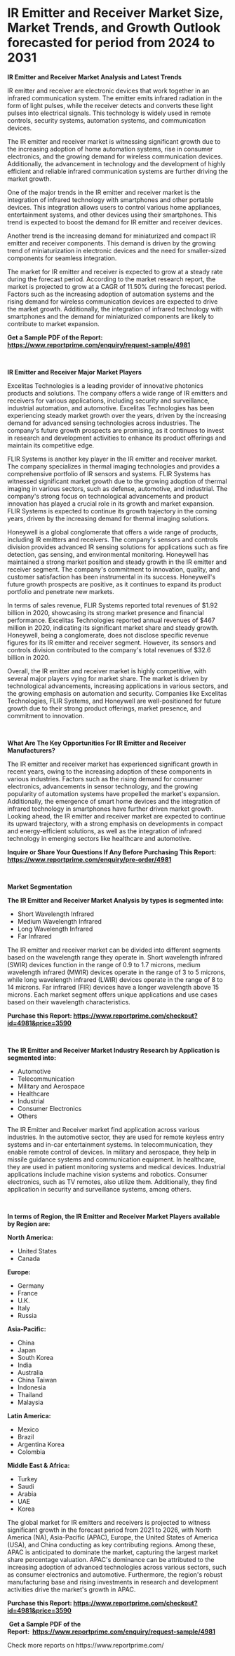 <p><h1>IR Emitter and Receiver Market Size, Market Trends, and Growth Outlook forecasted for period from 2024 to 2031</h1></p><p><strong>IR Emitter and Receiver Market Analysis and Latest Trends</strong></p>
<p><p>IR emitter and receiver are electronic devices that work together in an infrared communication system. The emitter emits infrared radiation in the form of light pulses, while the receiver detects and converts these light pulses into electrical signals. This technology is widely used in remote controls, security systems, automation systems, and communication devices.</p><p>The IR emitter and receiver market is witnessing significant growth due to the increasing adoption of home automation systems, rise in consumer electronics, and the growing demand for wireless communication devices. Additionally, the advancement in technology and the development of highly efficient and reliable infrared communication systems are further driving the market growth.</p><p>One of the major trends in the IR emitter and receiver market is the integration of infrared technology with smartphones and other portable devices. This integration allows users to control various home appliances, entertainment systems, and other devices using their smartphones. This trend is expected to boost the demand for IR emitter and receiver devices.</p><p>Another trend is the increasing demand for miniaturized and compact IR emitter and receiver components. This demand is driven by the growing trend of miniaturization in electronic devices and the need for smaller-sized components for seamless integration.</p><p>The market for IR emitter and receiver is expected to grow at a steady rate during the forecast period. According to the market research report, the market is projected to grow at a CAGR of 11.50% during the forecast period. Factors such as the increasing adoption of automation systems and the rising demand for wireless communication devices are expected to drive the market growth. Additionally, the integration of infrared technology with smartphones and the demand for miniaturized components are likely to contribute to market expansion.</p></p>
<p><strong>Get a Sample PDF of the Report:&nbsp; <a href="https://www.reportprime.com/enquiry/request-sample/4981">https://www.reportprime.com/enquiry/request-sample/4981</a></strong></p>
<p>&nbsp;</p>
<p><strong>IR Emitter and Receiver Major Market Players</strong></p>
<p><p>Excelitas Technologies is a leading provider of innovative photonics products and solutions. The company offers a wide range of IR emitters and receivers for various applications, including security and surveillance, industrial automation, and automotive. Excelitas Technologies has been experiencing steady market growth over the years, driven by the increasing demand for advanced sensing technologies across industries. The company's future growth prospects are promising, as it continues to invest in research and development activities to enhance its product offerings and maintain its competitive edge.</p><p>FLIR Systems is another key player in the IR emitter and receiver market. The company specializes in thermal imaging technologies and provides a comprehensive portfolio of IR sensors and systems. FLIR Systems has witnessed significant market growth due to the growing adoption of thermal imaging in various sectors, such as defense, automotive, and industrial. The company's strong focus on technological advancements and product innovation has played a crucial role in its growth and market expansion. FLIR Systems is expected to continue its growth trajectory in the coming years, driven by the increasing demand for thermal imaging solutions.</p><p>Honeywell is a global conglomerate that offers a wide range of products, including IR emitters and receivers. The company's sensors and controls division provides advanced IR sensing solutions for applications such as fire detection, gas sensing, and environmental monitoring. Honeywell has maintained a strong market position and steady growth in the IR emitter and receiver segment. The company's commitment to innovation, quality, and customer satisfaction has been instrumental in its success. Honeywell's future growth prospects are positive, as it continues to expand its product portfolio and penetrate new markets.</p><p>In terms of sales revenue, FLIR Systems reported total revenues of $1.92 billion in 2020, showcasing its strong market presence and financial performance. Excelitas Technologies reported annual revenues of $467 million in 2020, indicating its significant market share and steady growth. Honeywell, being a conglomerate, does not disclose specific revenue figures for its IR emitter and receiver segment. However, its sensors and controls division contributed to the company's total revenues of $32.6 billion in 2020.</p><p>Overall, the IR emitter and receiver market is highly competitive, with several major players vying for market share. The market is driven by technological advancements, increasing applications in various sectors, and the growing emphasis on automation and security. Companies like Excelitas Technologies, FLIR Systems, and Honeywell are well-positioned for future growth due to their strong product offerings, market presence, and commitment to innovation.</p></p>
<p>&nbsp;</p>
<p><strong>What Are The Key Opportunities For IR Emitter and Receiver Manufacturers?</strong></p>
<p><p>The IR emitter and receiver market has experienced significant growth in recent years, owing to the increasing adoption of these components in various industries. Factors such as the rising demand for consumer electronics, advancements in sensor technology, and the growing popularity of automation systems have propelled the market's expansion. Additionally, the emergence of smart home devices and the integration of infrared technology in smartphones have further driven market growth. Looking ahead, the IR emitter and receiver market are expected to continue its upward trajectory, with a strong emphasis on developments in compact and energy-efficient solutions, as well as the integration of infrared technology in emerging sectors like healthcare and automotive.</p></p>
<p><strong>Inquire or Share Your Questions If Any Before Purchasing This Report: <a href="https://www.reportprime.com/enquiry/pre-order/4981">https://www.reportprime.com/enquiry/pre-order/4981</a></strong></p>
<p>&nbsp;</p>
<p><strong>Market Segmentation</strong></p>
<p><strong>The IR Emitter and Receiver Market Analysis by types is segmented into:</strong></p>
<p><ul><li>Short Wavelength Infrared</li><li>Medium Wavelength Infrared</li><li>Long Wavelength Infrared</li><li>Far Infrared</li></ul></p>
<p><p>The IR emitter and receiver market can be divided into different segments based on the wavelength range they operate in. Short wavelength infrared (SWIR) devices function in the range of 0.9 to 1.7 microns, medium wavelength infrared (MWIR) devices operate in the range of 3 to 5 microns, while long wavelength infrared (LWIR) devices operate in the range of 8 to 14 microns. Far infrared (FIR) devices have a longer wavelength above 15 microns. Each market segment offers unique applications and use cases based on their wavelength characteristics.</p></p>
<p><strong>Purchase this Report:&nbsp;<a href="https://www.reportprime.com/checkout?id=4981&price=3590">https://www.reportprime.com/checkout?id=4981&price=3590</a></strong></p>
<p>&nbsp;</p>
<p><strong>The IR Emitter and Receiver Market Industry Research by Application is segmented into:</strong></p>
<p><ul><li>Automotive</li><li>Telecommunication</li><li>Military and Aerospace</li><li>Healthcare</li><li>Industrial</li><li>Consumer Electronics</li><li>Others</li></ul></p>
<p><p>The IR Emitter and Receiver market find application across various industries. In the automotive sector, they are used for remote keyless entry systems and in-car entertainment systems. In telecommunication, they enable remote control of devices. In military and aerospace, they help in missile guidance systems and communication equipment. In healthcare, they are used in patient monitoring systems and medical devices. Industrial applications include machine vision systems and robotics. Consumer electronics, such as TV remotes, also utilize them. Additionally, they find application in security and surveillance systems, among others.</p></p>
<p>&nbsp;</p>
<p><strong>In terms of Region, the IR Emitter and Receiver Market Players available by Region are:</strong></p>
<p>
    <p> <strong> North America: </strong>
        <ul>
            <li>United States</li>
            <li>Canada</li>
        </ul>
        </p> 
    <p> <strong> Europe: </strong>
        <ul>
            <li>Germany</li>
            <li>France</li>
            <li>U.K.</li>
            <li>Italy</li>
            <li>Russia</li>
        </ul>
        </p> 
    <p> <strong> Asia-Pacific: </strong>
        <ul>
            <li>China</li>
            <li>Japan</li>
            <li>South Korea</li>
            <li>India</li>
            <li>Australia</li>
            <li>China Taiwan</li>
            <li>Indonesia</li>
            <li>Thailand</li>
            <li>Malaysia</li>
        </ul>
        </p> 
    <p> <strong> Latin America: </strong>
        <ul>
            <li>Mexico</li>
            <li>Brazil</li>
            <li>Argentina Korea</li>
            <li>Colombia</li>
        </ul>
        </p> 
    <p> <strong> Middle East & Africa: </strong>
        <ul>
            <li>Turkey</li>
            <li>Saudi</li>
            <li>Arabia</li>
            <li>UAE</li>
            <li>Korea</li>
        </ul>
    </p>
    </p>
<p><p>The global market for IR emitters and receivers is projected to witness significant growth in the forecast period from 2021 to 2026, with North America (NA), Asia-Pacific (APAC), Europe, the United States of America (USA), and China conducting as key contributing regions. Among these, APAC is anticipated to dominate the market, capturing the largest market share percentage valuation. APAC's dominance can be attributed to the increasing adoption of advanced technologies across various sectors, such as consumer electronics and automotive. Furthermore, the region's robust manufacturing base and rising investments in research and development activities drive the market's growth in APAC.</p></p>
<p><strong>Purchase this Report: <a href="https://www.reportprime.com/checkout?id=4981&price=3590">https://www.reportprime.com/checkout?id=4981&price=3590</a></strong></p>
<p>&nbsp;<strong>Get a Sample PDF of the Report:&nbsp;&nbsp;<a href="https://www.reportprime.com/enquiry/request-sample/4981">https://www.reportprime.com/enquiry/request-sample/4981</a></strong></p>
<p><strong></strong></p>
<p>Check more reports on https://www.reportprime.com/</p>